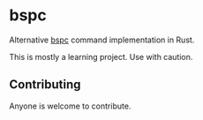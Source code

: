 # bspc

Alternative [bspc][1] command implementation in Rust.

This is mostly a learning project. Use with caution.

## Contributing

Anyone is welcome to contribute.

[1]: https://github.com/baskerville/bspwm
